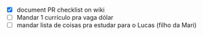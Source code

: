 - [x] document PR checklist on wiki
- [ ] Mandar 1 currículo pra vaga dólar
- [ ] mandar lista de coisas pra estudar para o Lucas (filho da Mari)